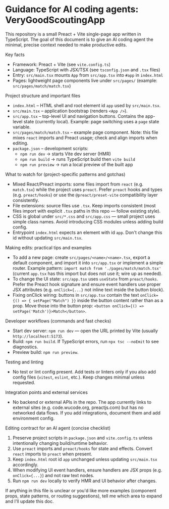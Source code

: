 <!-- .github/copilot-instructions.md -->
# Guidance for AI coding agents: VeryGoodScoutingApp

This repository is a small Preact + Vite single-page app written in TypeScript. The goal of this document is to give an AI coding agent the minimal, precise context needed to make productive edits.

Key facts
- Framework: Preact + Vite (see `vite.config.ts`)
- Language: TypeScript with JSX/TSX (see `tsconfig.json` and `.tsx` files)
- Entry: `src/main.tsx` mounts `App` from `src/app.tsx` into `#app` in `index.html`
- Pages: lightweight page components live under `src/pages/` (example: `src/pages/match/match.tsx`)

Project structure and important files
- `index.html` – HTML shell and root element id `app` used by `src/main.tsx`.
- `src/main.tsx` – application bootstrap (renders `<App />`).
- `src/app.tsx` – top-level UI and navigation buttons. Contains the app-level state (currently local). Example: page switching uses a `page` state variable.
- `src/pages/match/match.tsx` – example page component. Note: this file mixes `react` imports and Preact usage; check and align imports when editing.
- `package.json` – development scripts:
  - `npm run dev` → starts Vite dev server (HMR)
  - `npm run build` → runs TypeScript build then `vite build`
  - `npm run preview` → run a local preview of the built app

What to watch for (project-specific patterns and gotchas)
- Mixed React/Preact imports: some files import from `react` (e.g. `match.tsx`) while the project uses `preact`. Prefer `preact` hooks and types (e.g. `preact/hooks`) or use the `@preact/preset-vite` compatibility layer consistently.
- File extensions: source files use `.tsx`. Keep imports consistent (most files import with explicit `.tsx` paths in this repo — follow existing style).
- CSS is global under `src/*.css` and `src/app.css` — small project uses simple class names. Avoid introducing CSS modules unless adding build config.
- Entrypoint `index.html` expects an element with id `app`. Don't change this id without updating `src/main.tsx`.

Making edits: practical tips and examples
- To add a new page: create `src/pages/<name>/<name>.tsx`, export a default component, and import it into `src/app.tsx` or implement a simple router. Example pattern: `import match from './pages/match/match.tsx'` (current `app.tsx` has this import but does not use it; wire up as needed).
- To change the UI state: `src/app.tsx` uses `useState` from `preact/hooks`. Prefer the Preact hook signature and ensure event handlers use proper JSX attributes (e.g. `onClick={...}` not inline text inside the button block).
- Fixing onClick wiring: buttons in `src/app.tsx` contain the text `onClick={() => { setPage("Match") }}` inside the button content rather than as a prop. Move those into the button prop: `<button onClick={() => setPage('Match')}>Match</button>`.

Developer workflows (commands and fast checks)
- Start dev server: `npm run dev` — open the URL printed by Vite (usually `http://localhost:5173`).
- Build: `npm run build`. If TypeScript errors, run `npx tsc --noEmit` to see diagnostics.
- Preview build: `npm run preview`.

Testing and linting
- No test or lint config present. Add tests or linters only if you also add config files (`vitest`, `eslint`, etc.). Keep changes minimal unless requested.

Integration points and external services
- No backend or external APIs in the repo. The app currently links to external sites (e.g. code.wucode.org, preactjs.com) but has no networked data flows. If you add integrations, document them and add environment config.

Editing contract for an AI agent (concise checklist)
1. Preserve project scripts in `package.json` and `vite.config.ts` unless intentionally changing build/runtime behavior.
2. Use `preact` imports and `preact/hooks` for state and effects. Convert `react` imports to `preact` when present.
3. Keep `index.html` root id `app` unchanged unless updating `src/main.tsx` accordingly.
4. When modifying UI event handlers, ensure handlers are JSX props (e.g. `onClick={...}`) and not raw text nodes.
5. Run `npm run dev` locally to verify HMR and UI behavior after changes.

If anything in this file is unclear or you'd like more examples (component props, state patterns, or routing suggestions), tell me which area to expand and I'll update this doc.
